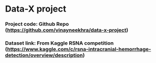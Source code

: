 # Data-X project

### Project code: Github Repo (https://github.com/vinayneekhra/data-x-project)

### Dataset link: From Kaggle RSNA competition (https://www.kaggle.com/c/rsna-intracranial-hemorrhage-detection/overview/description)


